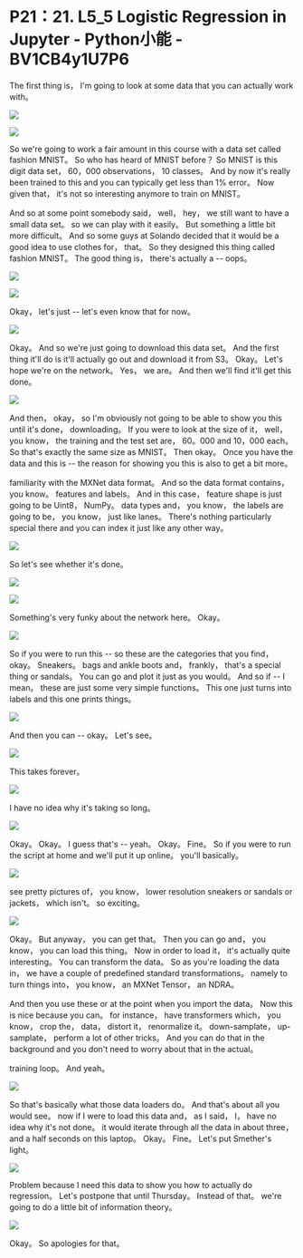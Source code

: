 # P21：21. L5_5 Logistic Regression in Jupyter - Python小能 - BV1CB4y1U7P6

 The first thing is， I'm going to look at some data that you can actually work with。

![](img/99398885a29a308ee8a427b32d87e846_1.png)



![](img/99398885a29a308ee8a427b32d87e846_2.png)

 So we're going to work a fair amount in this course with a data set called fashion MNIST。 So who has heard of MNIST before？ So MNIST is this digit data set， 60，000 observations， 10 classes。 And by now it's really been trained to this and you can typically get less than 1% error。 Now given that， it's not so interesting anymore to train on MNIST。

 And so at some point somebody said， well， hey， we still want to have a small data set。 so we can play with it easily。 But something a little bit more difficult。 And so some guys at Solando decided that it would be a good idea to use clothes for， that。 So they designed this thing called fashion MNIST。 The good thing is， there's actually a -- oops。





![](img/99398885a29a308ee8a427b32d87e846_4.png)



![](img/99398885a29a308ee8a427b32d87e846_5.png)

 Okay， let's just -- let's even know that for now。

![](img/99398885a29a308ee8a427b32d87e846_7.png)

 Okay。 And so we're just going to download this data set。 And the first thing it'll do is it'll actually go out and download it from S3。 Okay。 Let's hope we're on the network。 Yes， we are。 And then we'll find it'll get this done。

![](img/99398885a29a308ee8a427b32d87e846_9.png)

 And then， okay， so I'm obviously not going to be able to show you this until it's done， downloading。 If you were to look at the size of it， well， you know， the training and the test set are， 60。000 and 10，000 each。 So that's exactly the same size as MNIST。 Then okay。 Once you have the data and this is -- the reason for showing you this is also to get a bit more。

 familiarity with the MXNet data format。 And so the data format contains， you know。 features and labels。 And in this case， feature shape is just going to be Uint8， NumPy。 data types and， you know， the labels are going to be， you know， just like lanes。 There's nothing particularly special there and you can index it just like any other way。





![](img/99398885a29a308ee8a427b32d87e846_11.png)

 So let's see whether it's done。

![](img/99398885a29a308ee8a427b32d87e846_13.png)



![](img/99398885a29a308ee8a427b32d87e846_14.png)

 Something's very funky about the network here。 Okay。

![](img/99398885a29a308ee8a427b32d87e846_16.png)

 So if you were to run this -- so these are the categories that you find， okay。 Sneakers。 bags and ankle boots and， frankly， that's a special thing or sandals。 You can go and plot it just as you would。 And so if -- I mean。 these are just some very simple functions。 This one just turns into labels and this one prints things。





![](img/99398885a29a308ee8a427b32d87e846_18.png)

 And then you can -- okay。 Let's see。

![](img/99398885a29a308ee8a427b32d87e846_20.png)

 This takes forever。

![](img/99398885a29a308ee8a427b32d87e846_22.png)

 I have no idea why it's taking so long。

![](img/99398885a29a308ee8a427b32d87e846_24.png)

 Okay。 Okay。 I guess that's -- yeah。 Okay。 Fine。 So if you were to run the script at home and we'll put it up online。 you'll basically。

![](img/99398885a29a308ee8a427b32d87e846_26.png)

 see pretty pictures of， you know， lower resolution sneakers or sandals or jackets， which isn't。 so exciting。

![](img/99398885a29a308ee8a427b32d87e846_28.png)

 Okay。 But anyway， you can get that。 Then you can go and， you know， you can load this thing。 Now in order to load it， it's actually quite interesting。 You can transform the data。 So as you're loading the data in， we have a couple of predefined standard transformations。 namely to turn things into， you know， an MXNet Tensor， an NDRA。

 And then you use these or at the point when you import the data。 Now this is nice because you can。 for instance， have transformers which， you know， crop the， data， distort it， renormalize it。 down-samplate， up-samplate， perform a lot of other tricks。 And you can do that in the background and you don't need to worry about that in the actual。

 training loop。 And yeah。

![](img/99398885a29a308ee8a427b32d87e846_30.png)

 So that's basically what those data loaders do。 And that's about all you would see。 now if I were to load this data and， as I said， I， have no idea why it's not done。 it would iterate through all the data in about three， and a half seconds on this laptop。 Okay。 Fine。 Let's put Smether's light。



![](img/99398885a29a308ee8a427b32d87e846_32.png)

 Problem because I need this data to show you how to actually do regression。 Let's postpone that until Thursday。 Instead of that。 we're going to do a little bit of information theory。

![](img/99398885a29a308ee8a427b32d87e846_34.png)

 Okay。 So apologies for that。